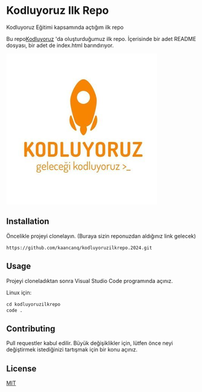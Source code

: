 # Kodluyoruz Ilk Repo
Kodluyoruz Eğitimi kapsamında açtığım ilk repo

Bu repo[Kodluyoruz](https://www.kodluyoruz.org/)
 'da oluşturduğumuz ilk repo. İçerisinde bir adet README dosyası, bir adet de index.html barındırıyor.

![Kodluyoruz Logo](https://raw.githubusercontent.com/Kodluyoruz/taskforce/git/git/markdown-nedir-nasil-kullaniriz-/figures/kodluyoruz_logo.jpg)

## Installation
Öncelikle projeyi clonelayın. (Buraya sizin reponuzdan aldığınız link gelecek)

```
https://github.com/kaancanq/kodluyoruzilkrepo.2024.git
```
## Usage
Projeyi cloneladıktan sonra Visual Studio Code programında açınız.

Linux için:
```
cd kodluyoruzilkrepo
code .
```
## Contributing
Pull requestler kabul edilir. Büyük değişiklikler için, lütfen önce neyi değiştirmek istediğinizi tartışmak için bir konu açınız.
## License
[MIT](https://choosealicense.com/licenses/mit/)



